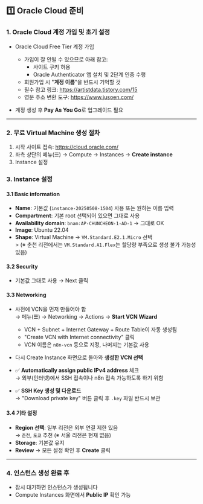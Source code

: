 ## 1️⃣ Oracle Cloud 준비

### 1. Oracle Cloud 계정 가입 및 초기 설정

- Oracle Cloud Free Tier 계정 가입
    - 가입이 잘 안될 수 있으므로 아래 참고:
        - 사이트 쿠키 허용
        - Oracle Authenticator 앱 설치 및 2단계 인증 수행
    - 회원가입 시 "**계정 이름**"을 반드시 기억할 것
    - 필수 참고 링크: https://artistdata.tistory.com/15
    - 영문 주소 변환 도구: https://www.jusoen.com/

- 계정 생성 후 **Pay As You Go**로 업그레이드 필요

---

### 2. 무료 Virtual Machine 생성 절차

1. 시작 사이트 접속: https://cloud.oracle.com/
2. 좌측 상단의 메뉴(☰) → Compute → Instances → **Create instance**
3. Instance 설정

### 3. Instance 설정
#### 3.1 Basic information
- **Name**: 기본값 (`instance-20250508-1504`) 사용 또는 원하는 이름 입력
- **Compartment**: 기본 root 선택되어 있으면 그대로 사용
- **Availability domain**: `bnam:AP-CHUNCHEON-1-AD-1` → 그대로 OK
- **Image**: Ubuntu 22.04
- **Shape**: Virtual Machine → `VM.Standard.E2.1.Micro` 선택  
      > (※ 춘천 리전에서는 `VM.Standard.A1.Flex`는 할당량 부족으로 생성 불가 가능성 있음)

#### 3.2 Security
- 기본값 그대로 사용 → Next 클릭

#### 3.3 Networking
- 사전에 VCN을 먼저 만들어야 함  
	→ 메뉴(☰) → Networking → Actions → **Start VCN Wizard**
	- VCN + Subnet + Internet Gateway + Route Table이 자동 생성됨
	- "Create VCN with Internet connectivity" 클릭
	- VCN 이름은 `n8n-vcn` 등으로 지정, 나머지는 기본값 사용

- 다시 Create Instance 화면으로 돌아와 **생성한 VCN 선택**
- ✅ **Automatically assign public IPv4 address** 체크  
	→ 외부(인터넷)에서 SSH 접속이나 n8n 접속 가능하도록 하기 위함
- ✅ **SSH Key 생성 및 다운로드**  
	→ "Download private key" 버튼 클릭 후 `.key` 파일 반드시 보관

#### 3.4 기타 설정
- **Region 선택**: 일부 리전은 외부 연결 제한 있음  
	→ `춘천`, `도쿄` 추천 (※ 서울 리전은 현재 없음)
- **Storage**: 기본값 유지
- **Review** → 모든 설정 확인 후 **Create** 클릭

---

### 4. 인스턴스 생성 완료 후

- 잠시 대기하면 인스턴스가 생성됩니다
- Compute Instances 화면에서 **Public IP** 확인 가능
